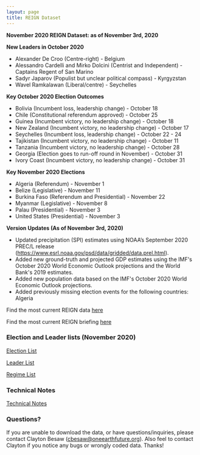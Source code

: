 ```yaml
---
layout: page
title: REIGN Dataset
---
```


**November 2020 REIGN Dataset: as of November 3rd, 2020**

**New Leaders in October 2020**
  * Alexander De Croo (Centre-right) - Belgium
  * Alessandro Cardelli and Mirko Dolcini (Centrist and Independent) - Captains Regent of San Marino
  * Sadyr Japarov (Populist but unclear political compass) - Kyrgyzstan
  * Wavel Ramkalawan (Liberal/centre) - Seychelles 

  
**Key October 2020 Election Outcomes**
  * Bolivia (Incumbent loss, leadership change) - October 18
  * Chile (Constitutional referendum approved) - October 25
  * Guinea (Incumbent victory, no leadership change) - October 18
  * New Zealand (Incumbent victory, no leadership change) - October 17
  * Seychelles (Incumbent loss, leadership change) - October 22 - 24
  * Tajikistan (Incumbent victory, no leadership change) - October 11
  * Tanzania (Incumbent victory, no leadership change) - October 28
  * Georgia (Election goes to run-off round in November) - October 31
  * Ivory Coast (Incumbent victory, no leadership change) - October 31

  
**Key November 2020 Elections**
  * Algeria (Referendum) - November 1
  * Belize (Legislative) - November 11
  * Burkina Faso (Referendum and Presidential) - November 22
  * Myanmar (Legislative) - November 8
  * Palau (Presidential) - November 3
  * United States (Presidential) - November 3

    
**Version Updates (As of November 3rd, 2020)**
  * Updated precipitation (SPI) estimates using NOAA’s September 2020 PREC/L release (https://www.esrl.noaa.gov/psd/data/gridded/data.prel.html).
  * Added new ground-truth and projected GDP estimates using the IMF's October 2020 World Economic Outlook projections and the World Bank's 2019 estimates.
  * Added new population data based on the IMF's October 2020 World Economic Outlook projections.
  * Added previously  missing election events for the following countries: Algeria
  
Find the most current REIGN data [here](https://cdn.rawgit.com/OEFDataScience/REIGN.github.io/gh-pages/data_sets/REIGN_2020_11.csv) 

Find the most current REIGN briefing [here](https://medium.com/the-die-is-forecast/international-elections-and-leaders-october-2020-briefing-2b6d14c44da3?source=friends_link&sk=cf826fbe324502952023b9dede751402)


### Election and Leader lists (November 2020)

[Election List](https://cdn.rawgit.com/OEFDataScience/REIGN.github.io/gh-pages/data_sets/electionlist_11_20.csv)

[Leader List](https://cdn.rawgit.com/OEFDataScience/REIGN.github.io/gh-pages/data_sets/leaderlist_11_20.csv)

[Regime List](https://cdn.rawgit.com/OEFDataScience/REIGN.github.io/gh-pages/data_sets/regime_list.csv)
	
### Technical Notes


[Technical Notes](https://cdn.rawgit.com/OEFDataScience/REIGN.github.io/gh-pages/documents/reign_notes.pdf)


### Questions?

If you are unable to download the data, or have questions/inquiries, please contact Clayton Besaw (<cbesaw@oneearthfuture.org>). Also feel to contact Clayton if you notice any bugs or wrongly coded data. Thanks!

